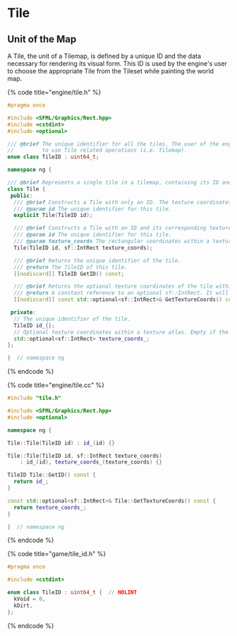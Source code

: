 # Tile

## Unit of the Map

A Tile, the unit of a Tilemap, is defined by a unique ID and the data necessary for rendering its visual form. This ID is used by the engine's user to choose the appropriate Tile from the Tileset while painting the world map.

{% code title="engine/tile.h" %}
```cpp
#pragma once

#include <SFML/Graphics/Rect.hpp>
#include <cstdint>
#include <optional>

/// @brief The unique identifier for all the tiles. The user of the engine must define the enum
//         to use Tile related operations (i.e. Tilemap).
enum class TileID : uint64_t;

namespace ng {

/// @brief Represents a single tile in a tilemap, containing its ID and optional texture coordinates.
class Tile {
 public:
  /// @brief Constructs a Tile with only an ID. The texture coordinates will be empty.
  /// @param id The unique identifier for this tile.
  explicit Tile(TileID id);

  /// @brief Constructs a Tile with an ID and its corresponding texture coordinates.
  /// @param id The unique identifier for this tile.
  /// @param texture_coords The rectangular coordinates within a texture atlas for this tile.
  Tile(TileID id, sf::IntRect texture_coords);

  /// @brief Returns the unique identifier of the tile.
  /// @return The TileID of this tile.
  [[nodiscard]] TileID GetID() const;

  /// @brief Returns the optional texture coordinates of the tile within a texture atlas.
  /// @return A constant reference to an optional sf::IntRect. It will contain the texture coordinates if set, or be empty otherwise.
  [[nodiscard]] const std::optional<sf::IntRect>& GetTextureCoords() const;

 private:
  // The unique identifier of the tile.
  TileID id_{};
  // Optional texture coordinates within a texture atlas. Empty if the tile doesn't have specific texture coordinates.
  std::optional<sf::IntRect> texture_coords_;
};

}  // namespace ng
```
{% endcode %}

{% code title="engine/tile.cc" %}
```cpp
#include "tile.h"

#include <SFML/Graphics/Rect.hpp>
#include <optional>

namespace ng {

Tile::Tile(TileID id) : id_(id) {}

Tile::Tile(TileID id, sf::IntRect texture_coords)
    : id_(id), texture_coords_(texture_coords) {}

TileID Tile::GetID() const {
  return id_;
}

const std::optional<sf::IntRect>& Tile::GetTextureCoords() const {
  return texture_coords_;
}

}  // namespace ng
```
{% endcode %}

{% code title="game/tile_id.h" %}
```cpp
#pragma once

#include <cstdint>

enum class TileID : uint64_t {  // NOLINT
  kVoid = 0,
  kDirt,
};
```
{% endcode %}
